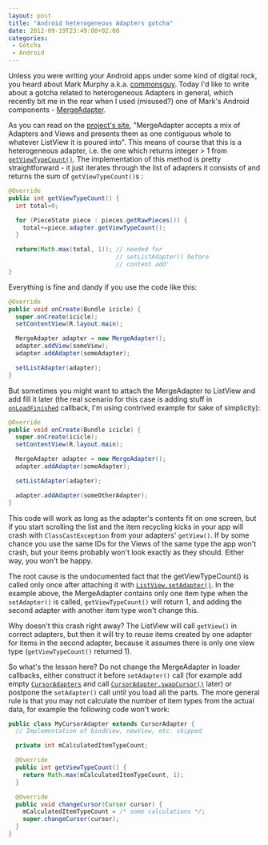 ```yaml
---
layout: post
title: "Android heterogeneous Adapters gotcha"
date: 2012-09-19T23:49:00+02:00
categories:
 - Gotcha
 - Android
---
```


Unless you were writing your Android apps under some kind of digital rock, you heard about Mark Murphy a.k.a. [commonsguy](https://github.com/commonsguy). Today I'd like to write about a gotcha related to heterogeneous Adapters in general, which recently bit me in the rear when I used (misused?) one of Mark's Android components - [MergeAdapter](https://github.com/commonsguy/cwac-merge).

As you can read on the [project's site](https://github.com/commonsguy/cwac-merge), "MergeAdapter accepts a mix of Adapters and Views and presents them as one contiguous whole to whatever ListView it is poured into". This means of course that this is a heterogeneous adapter, i.e. the one which returns integer > 1 from [`getViewTypeCount()`](http://developer.android.com/reference/android/widget/BaseAdapter.html). The implementation of this method is pretty straightforward - it just iterates through the list of adapters it consists of and returns the sum of `getViewTypeCount()`s :

``` java
@Override
public int getViewTypeCount() {
  int total=0;

  for (PieceState piece : pieces.getRawPieces()) {
    total+=piece.adapter.getViewTypeCount();
  }

  return(Math.max(total, 1)); // needed for
                              // setListAdapter() before
                              // content add'
}
```

Everything is fine and dandy if you use the code like this:

``` java
@Override
public void onCreate(Bundle icicle) {
  super.onCreate(icicle);
  setContentView(R.layout.main);

  MergeAdapter adapter = new MergeAdapter();
  adapter.addView(someView);
  adapter.addAdapter(someAdapter);

  setListAdapter(adapter);
}
```

But sometimes you might want to attach the MergeAdapter to ListView and add fill it later (the real scenario for this case is adding stuff in [`onLoadFinished`](http://developer.android.com/reference/android/support/v4/app/LoaderManager.LoaderCallbacks.html) callback, I'm using contrived example for sake of simplicity):

``` java
@Override
public void onCreate(Bundle icicle) {
  super.onCreate(icicle);
  setContentView(R.layout.main);

  MergeAdapter adapter = new MergeAdapter();
  adapter.addAdapter(someAdapter);

  setListAdapter(adapter);

  adapter.addAdapter(someOtherAdapter);
}
```

This code will work as long as the adapter's contents fit on one screen, but if you start scrolling the list and the item recycling kicks in your app will crash with `ClassCastException` from your adapters' `getView()`. If by some chance you use the same IDs for the Views of the same type the app won't crash, but your items probably won't look exactly as they should. Either way, you won't be happy.

The root cause is the undocumented fact that the getViewTypeCount() is called only once after attaching it with [`ListView.setAdapter()`](http://developer.android.com/reference/android/widget/ListView.html). In the example above, the MergeAdapter contains only one item type when the `setAdapter()` is called, `getViewTypeCount()` will return 1, and adding the second adapter with another item type won't change this.

Why doesn't this crash right away? The ListView will call `getView()` in correct adapters, but then it will try to reuse items created by one adapter for items in the second adapter, because it assumes there is only one view type (`getViewTypeCount()` returned 1).

So what's the lesson here? Do not change the MergeAdapter in loader callbacks, either construct it before `setAdapter()` call (for example add empty [`CursorAdapters`](http://developer.android.com/reference/android/support/v4/widget/CursorAdapter.html) and call [`CursorAdapter.swapCursor()`](http://developer.android.com/reference/android/support/v4/widget/CursorAdapter.html) later) or postpone the `setAdapter()` call until you load all the parts. The more general rule is that you may not calculate the number of item types from the actual data, for example the following code won't work: 

``` java
public class MyCursorAdapter extends CursorAdapter {
  // Implementation of bindView, newView, etc. skipped

  private int mCalculatedItemTypeCount;

  @Override
  public int getViewTypeCount() {
    return Math.max(mCalculatedItemTypeCount, 1);
  }

  @Override
  public void changeCursor(Cursor cursor) {
    mCalculatedItemTypeCount = /* some calculations */;
    super.changeCursor(cursor);
  }
}
```
